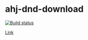 # ahj-dnd-download

[![Build status](https://ci.appveyor.com/api/projects/status/15qk1jc1nw1hj8dg/branch/main?svg=true)](https://ci.appveyor.com/project/RebikHub/ahj-dnd-download/branch/main)

[Link](https://rebikhub.github.io/ahj-dnd-download/)